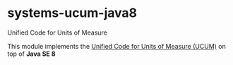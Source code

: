 systems-ucum-java8
===========

Unified Code for Units of Measure

This module implements the [Unified Code for Units of Measure (UCUM)](http://unitsofmeasure.org) on top of **Java SE 8**
